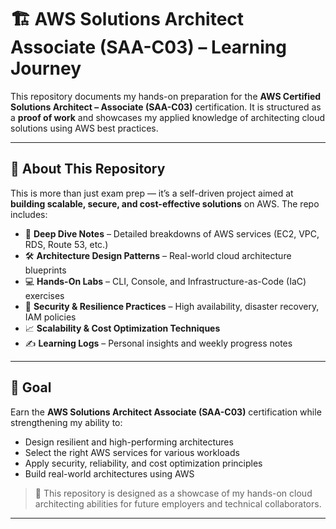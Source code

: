 # 🏗️ AWS Solutions Architect Associate (SAA-C03) – Learning Journey

This repository documents my hands-on preparation for the **AWS Certified Solutions Architect – Associate (SAA-C03)** certification. It is structured as a **proof of work** and showcases my applied knowledge of architecting cloud solutions using AWS best practices.

---

## 📘 About This Repository

This is more than just exam prep — it’s a self-driven project aimed at **building scalable, secure, and cost-effective solutions** on AWS. The repo includes:

- 🧠 **Deep Dive Notes** – Detailed breakdowns of AWS services (EC2, VPC, RDS, Route 53, etc.)
- 🛠️ **Architecture Design Patterns** – Real-world cloud architecture blueprints
- 💻 **Hands-On Labs** – CLI, Console, and Infrastructure-as-Code (IaC) exercises
- 🔐 **Security & Resilience Practices** – High availability, disaster recovery, IAM policies
- 📈 **Scalability & Cost Optimization Techniques**
- ✍️ **Learning Logs** – Personal insights and weekly progress notes

---

## 🎯 Goal

Earn the **AWS Solutions Architect Associate (SAA-C03)** certification while strengthening my ability to:

- Design resilient and high-performing architectures
- Select the right AWS services for various workloads
- Apply security, reliability, and cost optimization principles
- Build real-world architectures using AWS

> 👷 This repository is designed as a showcase of my hands-on cloud architecting abilities for future employers and technical collaborators.

---

